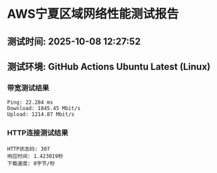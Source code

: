 # AWS宁夏区域网络性能测试报告
## 测试时间: 2025-10-08 12:27:52
## 测试环境: GitHub Actions Ubuntu Latest (Linux)

### 带宽测试结果
```
Ping: 22.284 ms
Download: 1845.45 Mbit/s
Upload: 1214.87 Mbit/s
```

### HTTP连接测试结果
```
HTTP状态码: 307
响应时间: 1.423019秒
下载速度: 0字节/秒
```

